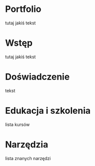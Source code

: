 # Portfolio
tutaj jakiś tekst

# Wstęp
tutaj jakiś tekst

# Doświadczenie
tekst

# Edukacja i szkolenia
lista kursów

# Narzędzia
lista znanych narzędzi

